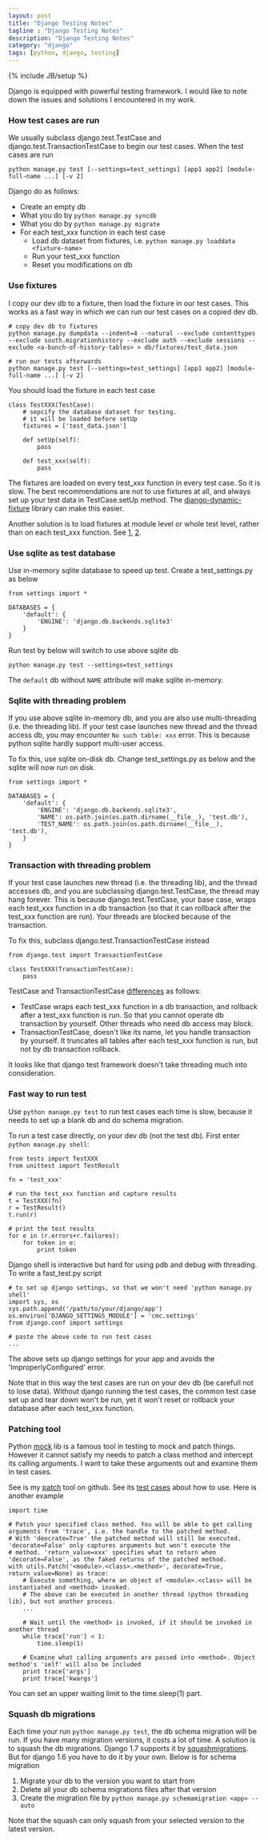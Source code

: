 ```yaml
---
layout: post
title: "Django Testing Notes"
tagline : "Django Testing Notes"
description: "Django Testing Notes"
category: "django"
tags: [python, django, testing]
---
```

{% include JB/setup %}

Django is equipped with powerful testing framework. I would like to note down the issues and solutions I encountered in my work.

### How test cases are run

We usually subclass django.test.TestCase and django.test.TransactionTestCase to begin our test cases. When the test cases are run

```
python manage.py test [--settings=test_settings] [app1 app2] [module-full-name ...] [-v 2]
```

Django do as follows:

  * Create an empty db
  * What you do by `python manage.py syncdb`
  * What you do by `python manage.py migrate`
  * For each test_xxx function in each test case
  	* Load db dataset from fixtures, i.e. `python manage.py loaddata <fixture-name>`
  	* Run your test_xxx function
  	* Reset you modifications on db

### Use fixtures

I copy our dev db to a fixture, then load the fixture in our test cases. This works as a fast way in which we can run our test cases on a copied dev db.

```
# copy dev db to fixtures
python manage.py dumpdata --indent=4 --natural --exclude contenttypes --exclude south.migrationhistory --exclude auth --exclude sessions --exclude <a-bunch-of-history-tables> > db/fixtures/test_data.json

# run our tests afterwards
python manage.py test [--settings=test_settings] [app1 app2] [module-full-name ...] [-v 2]
```

You should load the fixture in each test case

```
class TestXXX(TestCase):
    # sepcify the database dataset for testing.
    # it will be loaded before setUp
    fixtures = ['test_data.json']
 
    def setUp(self):
        pass
 
    def test_xxx(self):
        pass
```

The fixtures are loaded on every test_xxx function in every test case. So it is slow. The best recommendations are not to use fixtures at all, and always set up your test data in TestCase.setUp method. The [django-dynamic-fixture](http://django-dynamic-fixture.readthedocs.org/en/latest/overview.html) library can make this easier.

Another solution is to load fixtures at module level or whole test level, rather than on each test_xxx function. See [1](http://stackoverflow.com/questions/979434/how-to-load-fixtures-only-once-in-django-unit-tests), [2](http://stackoverflow.com/questions/979434/how-to-load-fixtures-only-once-in-django-unit-tests).

### Use sqlite as test database

Use in-memory sqlite database to speed up test. Create a test_settings.py as below

```
from settings import *

DATABASES = {
    'default': {
        'ENGINE': 'django.db.backends.sqlite3'
    }
}
```

Run test by below will switch to use above sqlite db

```
python manage.py test --settings=test_settings
```

The `default` db without `NAME` attribute will make sqlite in-memory.

### Sqlite with threading problem

If you use above sqlite in-memory db, and you are also use multi-threading (i.e. the threading lib). If your test case launches new thread and the thread access db, you may encounter `No such table: xxx` error. This is because python sqlite hardly support multi-user access.

To fix this, use sqlite on-disk db. Change test_settings.py as below and the sqlite will now run on disk.

```
from settings import *

DATABASES = {
    'default': {
        'ENGINE': 'django.db.backends.sqlite3',
        'NAME': os.path.join(os.path.dirname(__file__), 'test.db'),
        'TEST_NAME': os.path.join(os.path.dirname(__file__), 'test.db'),
    }
}
```

### Transaction with threading problem

If your test case launches new thread (i.e. the threading lib), and the thread accesses db, and you are subclassing django.test.TestCase, the thread may hang forever. This is because django.test.TestCase, your base case, wraps each test_xxx function in a db transaction (so that it can rollback after the test_xxx function are run). Your threads are blocked because of the transaction.

To fix this, subclass django.test.TransactionTestCase instead

```
from django.test import TransactionTestCase

class TestXXX(TransactionTestCase):
	pass
```

TestCase and TransactionTestCase [differences](https://docs.djangoproject.com/en/1.7/topics/testing/tools/#transactiontestcase) as follows:

  * TestCase wraps each test_xxx function in a db transaction, and rollback after a test_xxx function is run. So that you cannot operate db transaction by yourself. Other threads who need db access may block.
  * TransactionTestCase, doesn't like its name, let you handle transaction by yourself. It truncates all tables after each test_xxx function is run, but not by db transaction rollback.

It looks like that django test framework doesn't take threading much into consideration.

### Fast way to run test

Use `python manage.py test` to run test cases each time is slow, because it needs to set up a blank db and do schema migration. 

To run a test case directly, on your dev db (not the test db). First enter `python manage.py shell`:

```
from tests import TestXXX
from unittest import TestResult

fn = 'test_xxx'

# run the test_xxx function and capture results
t = TestXXX(fn)
r = TestResult()
t.run(r)

# print the test results
for e in (r.errors+r.failures):
    for token in e:
        print token
```

Django shell is interactive but hard for using pdb and debug with threading. To write a fast_test.py script

```
# to set up django settings, so that we won't need 'python manage.py shell'
import sys, os
sys.path.append('/path/to/your/django/app')
os.environ['DJANGO_SETTINGS_MODULE'] = 'cmc.settings'
from django.conf import settings

# paste the above code to run test cases
...
```

The above sets up django settings for your app and avoids the 'ImproperlyConfigured' error.

Note that in this way the test cases are run on your dev db (be carefull not to lose data). Without django running the test cases, the common test case set up and tear down won't be run, yet it won't reset or rollback your database after each test_xxx function.

### Patching tool

Python [mock](https://docs.python.org/3/library/unittest.mock.html) lib is a famous tool in testing to mock and patch things. However it cannot satisfy my needs to patch a class method and intercept its calling arguments. I want to take these arguments out and examine them in test cases.

See is my [patch](https://github.com/accelazh/pyacc/blob/master/common/patch.py) tool on github. See its [test cases](https://github.com/accelazh/pyacc/blob/master/tests/patch/test_patch.py) about how to use. Here is another example

```
import time

# Patch your specified class method. You will be able to get calling arguments from 'trace', i.e. the handle to the patched method.
# With 'deocrate=True' the patched method will still be executed. 'decorate=False' only captures arguments but won't execute the 
# method. 'return_value=xxx' specifies what to return when 'decorate=False', as the faked returns of the patched method.
with utils.Patch('<module>.<class>.<method>', decorate=True, return_value=None) as trace:
    # Execute something, where an object of <module>.<class> will be instantiated and <method> invoked.
    # The above can be executed in another thread (python threading lib), but not another process.
    ...

    # Wait until the <method> is invoked, if it should be invoked in another thread
    while trace['run'] < 1:
        time.sleep(1)

    # Examine what calling arguments are passed into <method>. Object method's 'self' will also be included
    print trace['args']
    print trace['kwargs']
```

You can set an upper waiting limit to the time.sleep(1) part.

### Squash db migrations

Each time your run `python manage.py test`, the db schema migration will be run. If you have many migration versions, it costs a lot of time. A solution is to squash the db migrations. Django 1.7 supports it by [squashmigrations](https://docs.djangoproject.com/en/1.7/topics/migrations/#squashing-migrations). But for django 1.6 you have to do it by your own. Below is for schema migration

  1. Migrate your db to the version you want to start from
  2. Delete all your db schema migrations files after that version
  3. Create the migration file by `python manage.py schemamigration <app> --auto`

Note that the squash can only squash from your selected version to the latest version.

